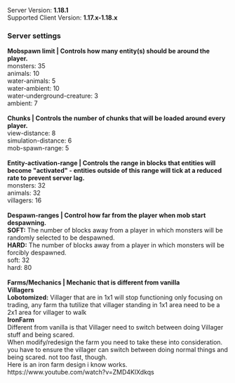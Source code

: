 Server Version: <b>1.18.1</b><br>
Supported Client Version: <b>1.17.x-1.18.x</b><br>

<h3>Server settings</h3>
<b>Mobspawn limit | Controls how many entity(s) should be around the player.</b>
<br>
monsters: 35<br>
animals: 10<br>
water-animals: 5<br>
water-ambient: 10<br>
water-underground-creature: 3<br>
ambient: 7<br>
<br>
<b>Chunks | Controls the number of chunks that will be loaded around every player.</b>
<br>
view-distance: 8<br>
simulation-distance: 6<br>
mob-spawn-range: 5<br>
<br>
<b>Entity-activation-range | Controls the range in blocks that entities will become "activated" - entities outside of this range will tick at a reduced rate to prevent server lag.</b>
<br>
monsters: 32<br>
animals: 32<br>
villagers: 16<br>
<br>
<b>Despawn-ranges | Control how far from the player when mob start despawning.</b>
<br>
<b>SOFT:</b> The number of blocks away from a player in which monsters will be randomly selected to be despawned.
<br>
<b>HARD:</b> The number of blocks away from a player in which monsters will be forcibly despawned.
<br>
soft: 32<br>
hard: 80<br>
<br>
<b>Farms/Mechanics | Mechanic that is different from vanilla</b>
<br>
<b>Villagers</b>
<br>
<b>Lobotomized:</b> Villager that are in 1x1 will stop functioning only focusing on trading, any farm tha tutilize that villager standing in 1x1 area need to be a 2x1 area for villager to walk
<br>
<b>IronFarm</b>
<br>
Different from vanilla is that Villager need to switch between doing Villager stuff and being scared.<br>
When modify/redesign the farm you need to take these into consideration. you have to ensure the villager can switch between doing normal things and being scared. not too fast, though.<br>
Here is an iron farm design i know works.<br>
https://www.youtube.com/watch?v=ZMD4KlXdkqs
